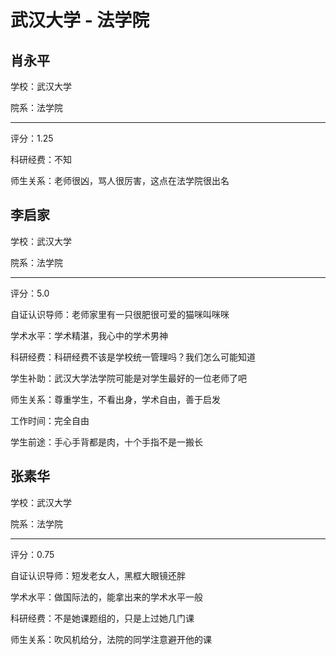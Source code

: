 # 武汉大学 - 法学院

## 肖永平

学校：武汉大学

院系：法学院

* * *

评分：1.25

科研经费：不知

师生关系：老师很凶，骂人很厉害，这点在法学院很出名

## 李启家

学校：武汉大学

院系：法学院

* * *

评分：5.0

自证认识导师：老师家里有一只很肥很可爱的猫咪叫咪咪

学术水平：学术精湛，我心中的学术男神

科研经费：科研经费不该是学校统一管理吗？我们怎么可能知道

学生补助：武汉大学法学院可能是对学生最好的一位老师了吧

师生关系：尊重学生，不看出身，学术自由，善于启发

工作时间：完全自由

学生前途：手心手背都是肉，十个手指不是一搬长

## 张素华

学校：武汉大学

院系：法学院

* * *

评分：0.75

自证认识导师：短发老女人，黑框大眼镜还胖

学术水平：做国际法的，能拿出来的学术水平一般

科研经费：不是她课题组的，只是上过她几门课

师生关系：吹风机给分，法院的同学注意避开他的课